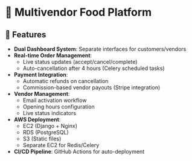 # 🍔 Multivendor Food  Platform



## 🌟 Features
- **Dual Dashboard System**: Separate interfaces for customers/vendors
- **Real-time Order Management**: 
  - Live status updates (accept/cancel/complete)
  - Auto-cancellation after 4 hours (Celery scheduled tasks)
- **Payment Integration**:
  - Automatic refunds on cancellation
  - Commission-based vendor payouts (Stripe integration)
- **Vendor Management**:
  - Email activation workflow
  - Opening hours configuration
  - Live status indicators
- **AWS Deployment**:
  - EC2 (Django + Nginx)
  - RDS (PostgreSQL)
  - S3 (Static files)
  - Separate EC2 for Redis/Celery
- **CI/CD Pipeline**: GitHub Actions for auto-deployment
